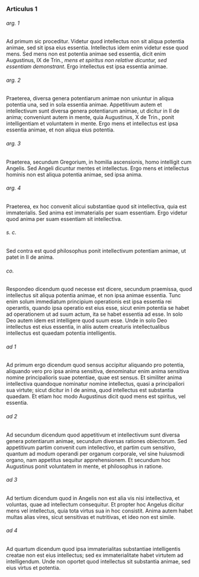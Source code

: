 ### Articulus 1

###### arg. 1
Ad primum sic proceditur. Videtur quod intellectus non sit aliqua potentia animae, sed sit ipsa eius essentia. Intellectus idem enim videtur esse quod mens. Sed mens non est potentia animae sed essentia, dicit enim Augustinus, IX de Trin., *mens et spiritus non relative dicuntur, sed essentiam demonstrant*. Ergo intellectus est ipsa essentia animae.

###### arg. 2
Praeterea, diversa genera potentiarum animae non uniuntur in aliqua potentia una, sed in sola essentia animae. Appetitivum autem et intellectivum sunt diversa genera potentiarum animae, ut dicitur in II de anima; conveniunt autem in mente, quia Augustinus, X de Trin., ponit intelligentiam et voluntatem in mente. Ergo mens et intellectus est ipsa essentia animae, et non aliqua eius potentia.

###### arg. 3
Praeterea, secundum Gregorium, in homilia ascensionis, homo intelligit cum Angelis. Sed Angeli dicuntur mentes et intellectus. Ergo mens et intellectus hominis non est aliqua potentia animae, sed ipsa anima.

###### arg. 4
Praeterea, ex hoc convenit alicui substantiae quod sit intellectiva, quia est immaterialis. Sed anima est immaterialis per suam essentiam. Ergo videtur quod anima per suam essentiam sit intellectiva.

###### s. c.
Sed contra est quod philosophus ponit intellectivum potentiam animae, ut patet in II de anima.

###### co.
Respondeo dicendum quod necesse est dicere, secundum praemissa, quod intellectus sit aliqua potentia animae, et non ipsa animae essentia. Tunc enim solum immediatum principium operationis est ipsa essentia rei operantis, quando ipsa operatio est eius esse, sicut enim potentia se habet ad operationem ut ad suum actum, ita se habet essentia ad esse. In solo Deo autem idem est intelligere quod suum esse. Unde in solo Deo intellectus est eius essentia, in aliis autem creaturis intellectualibus intellectus est quaedam potentia intelligentis.

###### ad 1
Ad primum ergo dicendum quod sensus accipitur aliquando pro potentia, aliquando vero pro ipsa anima sensitiva, denominatur enim anima sensitiva nomine principalioris suae potentiae, quae est sensus. Et similiter anima intellectiva quandoque nominatur nomine intellectus, quasi a principaliori sua virtute; sicut dicitur in I de anima, quod intellectus est substantia quaedam. Et etiam hoc modo Augustinus dicit quod mens est spiritus, vel essentia.

###### ad 2
Ad secundum dicendum quod appetitivum et intellectivum sunt diversa genera potentiarum animae, secundum diversas rationes obiectorum. Sed appetitivum partim convenit cum intellectivo, et partim cum sensitivo, quantum ad modum operandi per organum corporale, vel sine huiusmodi organo, nam appetitus sequitur apprehensionem. Et secundum hoc Augustinus ponit voluntatem in mente, et philosophus in ratione.

###### ad 3
Ad tertium dicendum quod in Angelis non est alia vis nisi intellectiva, et voluntas, quae ad intellectum consequitur. Et propter hoc Angelus dicitur mens vel intellectus, quia tota virtus sua in hoc consistit. Anima autem habet multas alias vires, sicut sensitivas et nutritivas, et ideo non est simile.

###### ad 4
Ad quartum dicendum quod ipsa immaterialitas substantiae intelligentis creatae non est eius intellectus; sed ex immaterialitate habet virtutem ad intelligendum. Unde non oportet quod intellectus sit substantia animae, sed eius virtus et potentia.

